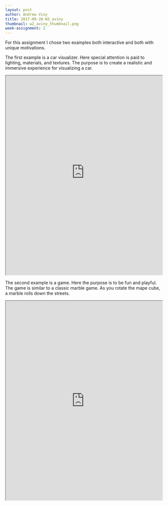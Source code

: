 ```yaml
---
layout: post
author: Andrew Viny
title: 2017-09-20-W3_aviny
thumbnail: w2_aviny_thumbnail.png
week-assignment: 2
---
```


For this assignment I chose two examples both interactive and both with unique motivations.

The first example is a car visualizer.  Here special attention is paid to lighting, materials, and textures.  The purpose is to create a realistic and immersive experience for visualizing a car.
<iframe src="http://carvisualizer.plus360degrees.com/threejs/" style="width:100%; height:640px">
</iframe>

The second example is a game.  Here the purpose is to be fun and playful.  The game is similar to a classic marble game.  As you rotate the mape cube, a marble rolls down the streets.
<iframe src="http://www.playmapscube.com/" style="width:100%; height:640px">
</iframe>
